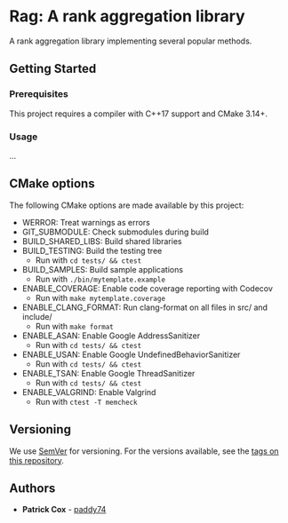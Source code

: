 
# Rag: A rank aggregation library

A rank aggregation library implementing several popular methods.

## Getting Started

### Prerequisites

This project requires a compiler with C++17 support and CMake 3.14+.

### Usage

...

## CMake options

The following CMake options are made available by this project:

- WERROR: Treat warnings as errors
- GIT_SUBMODULE: Check submodules during build
- BUILD_SHARED_LIBS: Build shared libraries
- BUILD_TESTING: Build the testing tree
  - Run with `cd tests/ && ctest`
- BUILD_SAMPLES: Build sample applications
  - Run with `./bin/mytemplate.example`
- ENABLE_COVERAGE: Enable code coverage reporting with Codecov
  - Run with `make mytemplate.coverage`
- ENABLE_CLANG_FORMAT: Run clang-format on all files in src/ and include/
  - Run with `make format`
- ENABLE_ASAN: Enable Google AddressSanitizer
  - Run with `cd tests/ && ctest`
- ENABLE_USAN: Enable Google UndefinedBehaviorSanitizer
  - Run with `cd tests/ && ctest`
- ENABLE_TSAN: Enable Google ThreadSanitizer
  - Run with `cd tests/ && ctest`
- ENABLE_VALGRIND: Enable Valgrind
  - Run with `ctest -T memcheck`

## Versioning

We use [SemVer](http://semver.org/) for versioning. For the versions available, see the [tags on this repository](tags).

## Authors

- **Patrick Cox** - [paddy74](https://github.com/paddy74)
